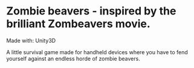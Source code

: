 # Zombie beavers - inspired by the brilliant Zombeavers movie.

Made with: Unity3D

A little survival game made for handheld devices where you have to fend yourself against an endless horde of zombie beavers.
